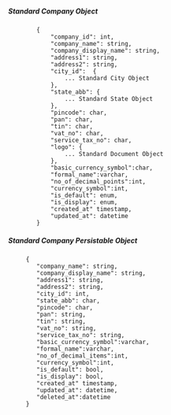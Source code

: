 ##### Standard Company Object

            {
                "company_id": int,
                "company_name": string,
				"company_display_name": string,
                "address1": string,
                "address2": string,
                "city_id":  {
					... Standard City Object
				},
                "state_abb": {
                    ... Standard State Object
                },
                "pincode": char,
				"pan": char,
				"tin": char,
				"vat_no": char,
				"service_tax_no": char,
				"logo": {
					... Standard Document Object
				},
				"basic_currency_symbol":char,
				"formal_name":varchar,
				"no_of_decimal_points":int,
				"currency_symbol":int,
				"is_default": enum,
				"is_display": enum,
				"created_at" timestamp,
				"updated_at": datetime
            }
            
            
##### Standard Company Persistable Object

         {
            "company_name": string,
			"company_display_name": string,
			"address1": string,
			"address2": string,
			"city_id": int,
			"state_abb": char,
			"pincode": char,
			"pan": string,
			"tin": string,
			"vat_no": string,
			"service_tax_no": string,
			"basic_currency_symbol":varchar,
			"formal_name":varchar,
			"no_of_decimal_items":int,
			"currency_symbol":int,
			"is_default": bool,
			"is_display": bool,
			"created_at" timestamp,
			"updated_at": datetime,
			"deleted_at":datetime			
         }

